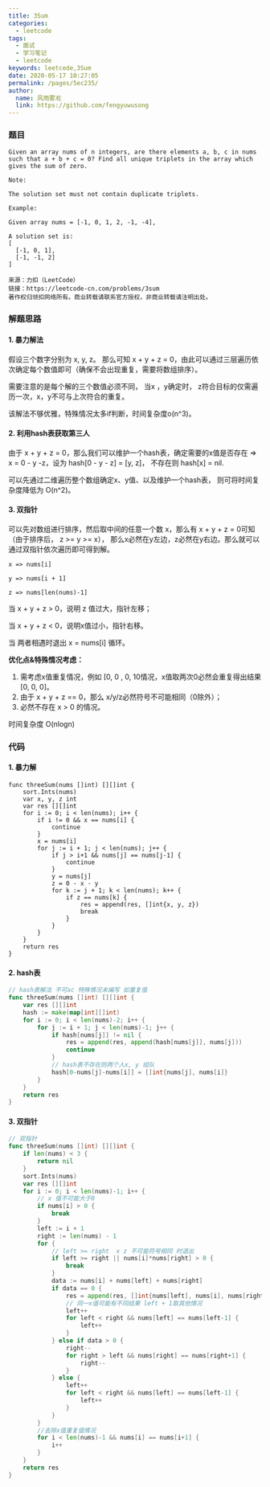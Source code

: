```yaml
---
title: 3Sum
categories: 
  - leetcode
tags: 
  - 面试
  - 学习笔记
  - leetcode
keywords: leetcede,3Sum
date: 2020-05-17 10:27:05
permalink: /pages/5ec235/
author: 
  name: 风雨雾凇
  link: https://github.com/fengyuwusong
---
```


### 题目

```shell
Given an array nums of n integers, are there elements a, b, c in nums such that a + b + c = 0? Find all unique triplets in the array which gives the sum of zero.

Note:

The solution set must not contain duplicate triplets.

Example:

Given array nums = [-1, 0, 1, 2, -1, -4],

A solution set is:
[
  [-1, 0, 1],
  [-1, -1, 2]
]

来源：力扣（LeetCode）
链接：https://leetcode-cn.com/problems/3sum
著作权归领扣网络所有。商业转载请联系官方授权，非商业转载请注明出处。
```

<!-- more -->

### 解题思路

#### 1. 暴力解法

假设三个数字分别为 x, y, z。 那么可知 x + y + z = 0，由此可以通过三层遍历依次确定每个数值即可（确保不会出现重复，需要将数组排序）。

需要注意的是每个解的三个数值必须不同， 当x ，y确定时， z符合目标的仅需遍历一次，x，y不可与上次符合的重复。

该解法不够优雅，特殊情况太多if判断，时间复杂度o(n^3)。

#### 2. 利用hash表获取第三人

由于 x + y + z = 0，那么我们可以维护一个hash表，确定需要的x值是否存在 => x = 0 - y -z，设为 hash[0 - y - z] = [y, z]， 不存在则 hash[x] = nil.

可以先通过二维遍历整个数组确定x、y值、以及维护一个hash表， 则可将时间复杂度降低为 O(n^2)。

#### 3. 双指针

可以先对数组进行排序，然后取中间的任意一个数 x，那么有 x + y + z = 0可知（由于排序后， z >= y >= x）， 那么x必然在y左边，z必然在y右边。那么就可以通过双指针依次遍历即可得到解。

```shell
x => nums[i]

y => nums[i + 1] 

z => nums[len(nums)-1]
```

当 x + y + z > 0，说明 z 值过大，指针左移；

当 x + y + z < 0，说明x值过小，指针右移。

当 两者相遇时退出 x = nums[i] 循环。

**优化点&特殊情况考虑：**

1. 需考虑x值重复情况，例如 [0, 0 , 0, 10情况，x值取两次0必然会重复得出结果 [0, 0, 0]。
2. 由于 x + y + z == 0，那么 x/y/z必然符号不可能相同（0除外）；
3. 必然不存在 x > 0 的情况。

时间复杂度 O(nlogn)

### 代码

#### 1. 暴力解

```golang
func threeSum(nums []int) [][]int {
	sort.Ints(nums)
	var x, y, z int
	var res [][]int
	for i := 0; i < len(nums); i++ {
		if i != 0 && x == nums[i] {
			continue
		}
		x = nums[i]
		for j := i + 1; j < len(nums); j++ {
			if j > i+1 && nums[j] == nums[j-1] {
				continue
			}
			y = nums[j]
			z = 0 - x - y
			for k := j + 1; k < len(nums); k++ {
				if z == nums[k] {
					res = append(res, []int{x, y, z})
					break
				}
			}
		}
	}
	return res
}
```

#### 2. hash表

```go
// hash表解法 不可ac 特殊情况未编写 如重复值
func threeSum(nums []int) [][]int {
	var res [][]int
	hash := make(map[int][]int)
	for i := 0; i < len(nums)-2; i++ {
		for j := i + 1; j < len(nums)-1; j++ {
			if hash[nums[j]] != nil {
				res = append(res, append(hash[nums[j]], nums[j]))
				continue
			}
			// hash表不存在则两个人x, y 组队
			hash[0-nums[j]-nums[i]] = []int{nums[j], nums[i]}
		}
	}
	return res
}
```

#### 3. 双指针

```go
// 双指针
func threeSum(nums []int) [][]int {
	if len(nums) < 3 {
		return nil
	}
	sort.Ints(nums)
	var res [][]int
	for i := 0; i < len(nums)-1; i++ {
		// x 值不可能大于0
		if nums[i] > 0 {
			break
		}
		left := i + 1
		right := len(nums) - 1
		for {
			// left >= right  x z 不可能符号相同 时退出
			if left >= right || nums[i]*nums[right] > 0 {
				break
			}
			data := nums[i] + nums[left] + nums[right]
			if data == 0 {
				res = append(res, []int{nums[left], nums[i], nums[right]})
				// 同一x值可能有不同结果 left + 1取其他情况
				left++
				for left < right && nums[left] == nums[left-1] {
					left++
				}
			} else if data > 0 {
				right--
				for right > left && nums[right] == nums[right+1] {
					right--
				}
			} else {
				left++
				for left < right && nums[left] == nums[left-1] {
					left++
				}
			}
		}
		//去除x值重复值情况
		for i < len(nums)-1 && nums[i] == nums[i+1] {
			i++
		}
	}
	return res
}
```

